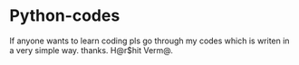 # Python-codes
If anyone wants to learn coding pls go through my codes which is writen in a very simple way.
thanks.
H@r$hit Verm@.
